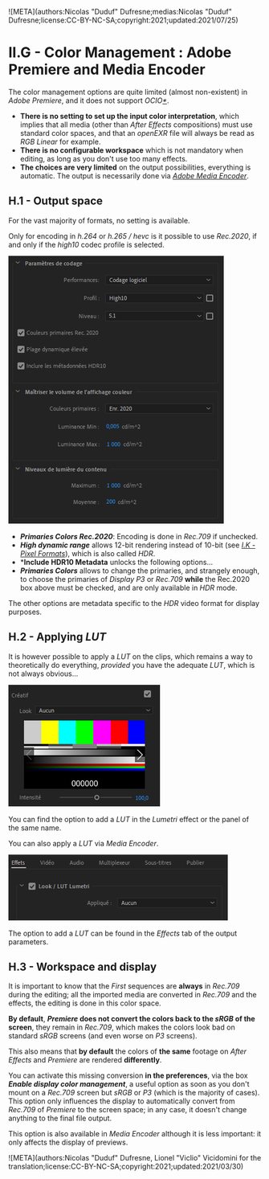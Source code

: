 ![META](authors:Nicolas "Duduf" Dufresne;medias:Nicolas "Duduf" Dufresne;license:CC-BY-NC-SA;copyright:2021;updated:2021/07/25)

# II.G - Color Management : Adobe Premiere and Media Encoder

The color management options are quite limited (almost non-existent) in *Adobe Premiere*, and it does not support *OCIO[\*](ZZ-Vocabulaire.md)*.

- **There is no setting to set up the input color interpretation**, which implies that all media (other than *After Effects* compositions) must use standard color spaces, and that an *openEXR* file will always be read as *RGB Linear* for example.
- **There is no configurable workspace** which is not mandatory when editing, as long as you don't use too many effects.
- **The choices are very limited** on the output possibilities, everything is automatic. The output is necessarily done via [*Adobe Media Encoder*](ame.md).

## H.1 - Output space

For the vast majority of formats, no setting is available.

Only for encoding in *h.264* or *h.265 / hevc* is it possible to use *Rec.2020*, if and only if the *high10* codec profile is selected.

![](img/ame/h264.png)

- ***Primaries Colors Rec.2020***: Encoding is done in *Rec.709* if unchecked.
- ***High dynamic range*** allows 12-bit rendering instead of 10-bit (see [*I.K - Pixel Formats*](K-pix-format.md)), which is also called *HDR*.
- ***Include HDR10 Metadata** unlocks the following options...
- ***Primaries Colors*** allows to change the primaries, and strangely enough, to choose the primaries of *Display P3* or *Rec.709* **while** the Rec.2020 box above must be checked, and are only available in *HDR* mode.

The other options are metadata specific to the *HDR* video format for display purposes.

## H.2 - Applying *LUT*

It is however possible to apply a *LUT* on the clips, which remains a way to theoretically do everything, *provided* you have the adequate *LUT*, which is not always obvious...

![](img/pr/lut.png)

You can find the option to add a *LUT* in the *Lumetri* effect or the panel of the same name.

You can also apply a *LUT* via *Media Encoder*.

![](img/ame/output-lut.png)

The option to add a *LUT* can be found in the *Effects* tab of the output parameters.

## H.3 - Workspace and display

It is important to know that the *First* sequences are **always** in *Rec.709* during the editing; all the imported media are converted in *Rec.709* and the effects, the editing is done in this color space.

**By default**, __*Premiere* does not convert the colors back to the *sRGB* of the screen__, they remain in *Rec.709*, which makes the colors look bad on standard *sRGB* screens (and even worse on *P3* screens).

This also means that **by default** the colors of **the same** footage on *After Effects* and *Premiere* are rendered **differently**.

You can activate this missing conversion **in the preferences**, via the box ***Enable display color management***, a useful option as soon as you don't mount on a *Rec.709* screen but *sRGB* or *P3* (which is the majority of cases). This option only influences the display to automatically convert from *Rec.709* of *Premiere* to the screen space; in any case, it doesn't change anything to the final file output.

This option is also available in *Media Encoder* although it is less important: it only affects the display of previews.

![META](authors:Nicolas "Duduf" Dufresne, Lionel "Viclio" Vicidomini for the translation;license:CC-BY-NC-SA;copyright:2021;updated:2021/03/30)